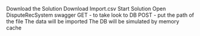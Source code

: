 Download the Solution
Download Import.csv
Start Solution
Open DisputeRecSystem swagger
GET - to take look to DB
POST - put the path of the file
The data will be imported
The DB will be simulated by memory cache
